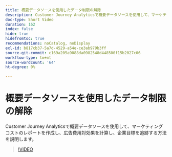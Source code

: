 ```yaml
---
title: 概要データソースを使用したデータ制限の解除
description: Customer Journey Analyticsで概要データソースを使用して、マーケティングコストのレポートを作成し、広告費用対効果を計算し、企業目標を追跡する方法を説明します。
doc-type: Short Video
duration: 162
index: false
hide: true
hidefromtoc: true
recommendations: noCatalog, noDisplay
exl-id: b817cb37-5a7d-4529-a54e-ce3ab979b3ff
source-git-commit: c169a205a9088da0982548d448500f15b2027c06
workflow-type: tm+mt
source-wordcount: '64'
ht-degree: 0%

---
```


# 概要データソースを使用したデータ制限の解除

Customer Journey Analyticsで概要データソースを使用して、マーケティングコストのレポートを作成し、広告費用対効果を計算し、企業目標を追跡する方法を説明します。

<!-- 72_S103_3442450_161_breaking-data-limits-with-summary-data-sources -->
>[!VIDEO](https://video.tv.adobe.com/v/3458347/?learn=on&enablevpops=true)
